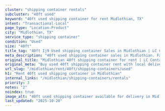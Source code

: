 ```yaml
---
cluster: "shipping container rentals"
subcluster: "40ft used"
keyword: "40ft used shipping container for rent Midlothian, TX"
intent: "Transactional-Local"
page_type: "Location-Product"
city: "Midlothian, TX"
service_type: "shipping container"
condition: "Used"
size: "40ft"
title_tag: "40ft Ij9 Used shipping container Sales in Midlothian | LC Container"
meta_description: "40ft used shipping container sales in Midlothian. Fast delivery, competitive pricing. Serving shipping containers area. Quote ID: W8V. Call (214) 524-4168 for your free quote today."
original_title: "Midlothian 40ft shipping container for rent | LC Container"
original_meta: "Buy used 40ft shipping container rent with local delivery in Midlothian, TX. LC Container — local Since 2003. Request a fast quote today."
url_slug: "/midlothian/rent/40ft/shipping-containers/used"
h1: "Rent 40ft used shipping container in Midlothian"
internal_links: "/midlothian/shipping-containers/rentals"
priority: 3
notes: "2"
noindex: true
image_alt: "40ft used shipping container available for delivery in Midlothian"
last_updated: "2025-10-20"
---
```


<!-- TODO: Add unique city/inventory copy, images, and internal links here. -->
